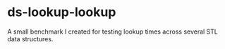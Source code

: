 # ds-lookup-lookup
A small benchmark I created for testing lookup times across several STL data structures.
